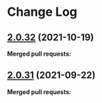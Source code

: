 # Change Log

## [2.0.32](https://github.com/networknt/light-scheduler/tree/2.0.32) (2021-10-19)


**Merged pull requests:**


## [2.0.31](https://github.com/networknt/light-scheduler/tree/2.0.31) (2021-09-22)


**Merged pull requests:**
